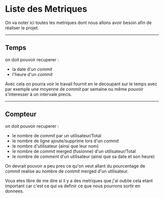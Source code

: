 # Liste des Metriques 

On va noter ici toutes les metriques dont nous allons avoir besoin afin de réaliser le projet.

---------------------------------
## Temps

on doit pouvoir recuperer :
- la date d'un *commit*
- l'heure d'un *commit*

Avec cela on pourra voir le travail fournit en le decoupant sur le temps avec par exemple une moyenne de *commit* par semaine ou même pouvoir s'interesser à un intervale precis.

-----------------------------------

## Compteur

on doit pouvoir recuperer :
- le nombre de *commit* par un utilisateur/Total
- le nombre de ligne ajoute/supprime lors d'un *commit*
- le nombre d'utilisateur (ainsi que leur nom)
- le nombre de *commit* merged (fusionne) d'un utilisateur/Total
- le nombre de *comment* d'un utilisateur (ainsi que sa date et son heure)

On devrait pouvoir a peu pres ce qu'on veut allant du pourcentage de *commit* realise au nombre de *commit* merged d'un utilisateur.


Vous etes libre de me dire si il y a des metriques que j'ai oublie cela etant important car c'est ce qui va definir ce que nous pourrons sortir en donnees.
